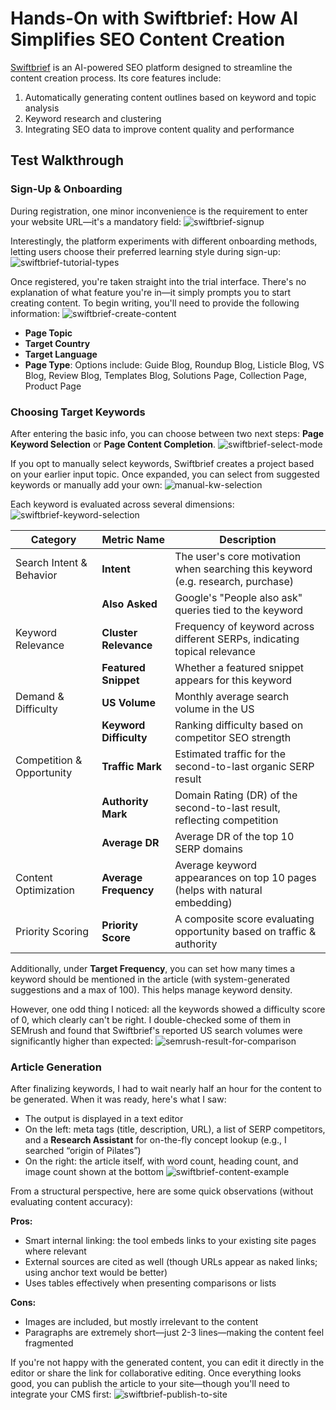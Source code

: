 # Hands-On with Swiftbrief: How AI Simplifies SEO Content Creation



[Swiftbrief](https://www.swiftbrief.com/) is an AI-powered SEO platform designed to streamline the content creation process. Its core features include:

1. Automatically generating content outlines based on keyword and topic analysis
2. Keyword research and clustering
3. Integrating SEO data to improve content quality and performance


## Test Walkthrough

### Sign-Up & Onboarding

During registration, one minor inconvenience is the requirement to enter your website URL—it's a mandatory field:
![swiftbrief-signup](swiftbrief-signup.png)

Interestingly, the platform experiments with different onboarding methods, letting users choose their preferred learning style during sign-up:
![swiftbrief-tutorial-types](swiftbrief-tutorial-types.png)

Once registered, you're taken straight into the trial interface. There's no explanation of what feature you're in—it simply prompts you to start creating content.
To begin writing, you'll need to provide the following information:
![swiftbrief-create-content](swiftbrief-create-content.png)

* **Page Topic**
* **Target Country**
* **Target Language**
* **Page Type**:
  Options include: Guide Blog, Roundup Blog, Listicle Blog, VS Blog, Review Blog, Templates Blog, Solutions Page, Collection Page, Product Page


### Choosing Target Keywords

After entering the basic info, you can choose between two next steps: **Page Keyword Selection** or **Page Content Completion**.
![swiftbrief-select-mode](swiftbrief-select-mode.png)

If you opt to manually select keywords, Swiftbrief creates a project based on your earlier input topic. Once expanded, you can select from suggested keywords or manually add your own:
![manual-kw-selection](manual-kw-selection.png)

Each keyword is evaluated across several dimensions:
![swiftbrief-keyword-selection](swiftbrief-keyword-selection.png)

| Category                  | Metric Name            | Description                                                                      |
| ------------------------- | ---------------------- | -------------------------------------------------------------------------------- |
| Search Intent & Behavior  | **Intent**             | The user's core motivation when searching this keyword (e.g. research, purchase) |
|                           | **Also Asked**         | Google's "People also ask" queries tied to the keyword                           |
| Keyword Relevance         | **Cluster Relevance**  | Frequency of keyword across different SERPs, indicating topical relevance        |
|                           | **Featured Snippet**   | Whether a featured snippet appears for this keyword                              |
| Demand & Difficulty       | **US Volume**          | Monthly average search volume in the US                                          |
|                           | **Keyword Difficulty** | Ranking difficulty based on competitor SEO strength                              |
| Competition & Opportunity | **Traffic Mark**       | Estimated traffic for the second-to-last organic SERP result                     |
|                           | **Authority Mark**     | Domain Rating (DR) of the second-to-last result, reflecting competition          |
|                           | **Average DR**         | Average DR of the top 10 SERP domains                                            |
| Content Optimization      | **Average Frequency**  | Average keyword appearances on top 10 pages (helps with natural embedding)       |
| Priority Scoring          | **Priority Score**     | A composite score evaluating opportunity based on traffic & authority            |

Additionally, under **Target Frequency**, you can set how many times a keyword should be mentioned in the article (with system-generated suggestions and a max of 100). This helps manage keyword density.

However, one odd thing I noticed: all the keywords showed a difficulty score of 0, which clearly can't be right. I double-checked some of them in SEMrush and found that Swiftbrief's reported US search volumes were significantly higher than expected:
![semrush-result-for-comparison](semrush-result-for-comparison.png)



### Article Generation

After finalizing keywords, I had to wait nearly half an hour for the content to be generated. When it was ready, here's what I saw:

* The output is displayed in a text editor
* On the left: meta tags (title, description, URL), a list of SERP competitors, and a **Research Assistant** for on-the-fly concept lookup (e.g., I searched “origin of Pilates”)
* On the right: the article itself, with word count, heading count, and image count shown at the bottom
  ![swiftbrief-content-example](swiftbrief-content-example.png)

From a structural perspective, here are some quick observations (without evaluating content accuracy):

**Pros:**

* Smart internal linking: the tool embeds links to your existing site pages where relevant
* External sources are cited as well (though URLs appear as naked links; using anchor text would be better)
* Uses tables effectively when presenting comparisons or lists

**Cons:**

* Images are included, but mostly irrelevant to the content
* Paragraphs are extremely short—just 2-3 lines—making the content feel fragmented

If you're not happy with the generated content, you can edit it directly in the editor or share the link for collaborative editing. Once everything looks good, you can publish the article to your site—though you'll need to integrate your CMS first:
![swiftbrief-publish-to-site](swiftbrief-publish-to-site.png)


